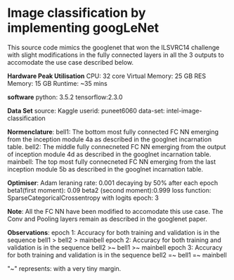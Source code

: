 # Image classification by implementing googLeNet

This source code mimics the googlenet that won the ILSVRC14 challenge with slight modifications in the fully connected layers in all the 3 outputs to accomodate the use case described below.

**Hardware Peak Utilisation**
CPU: 32 core
Virtual Memory: 25 GB
RES Memory: 15 GB
Runtime: ~35 mins

**software**
python: 3.5.2
tensorflow:2.3.0

**Data Set**
source: Kaggle 
userid: puneet6060 
data-set: intel-image-classification

**Normenclature**:
bell1: The bottom most fully connected FC NN emerging from the inception module 4a as described in the googlnet incarnation table.
bell2: The middle fully connecneted FC NN emerging from the output of inception module 4d as described in the googlnet incarnation table.
mainbell: The top most fully connecneted FC NN emerging from the last inception module 5b as described in the googlnet incarnation table.

**Optimiser**: Adam
leraning rate: 0.001 decaying by 50% after each epoch
beta1(first moment): 0.09
beta2 (second moment):0.999
loss function: SparseCategoricalCrossentropy with logits
epoch: 3

**Note**:
All the FC NN have been modified to accomodate this use case.
The Conv and Pooling layers remain as described in the googlenet paper.


**Observations**:
epoch 1: Accuracy for both training and validation is in the sequence  bell1 > bell2 > mainbell
epoch 2: Accuracy for both training and validation is in the sequence  bell2 >~ bell1 >~ mainbell
epoch 3: Accuracy for both training and validation is in the sequence  bell2 =~ bell1 =~ mainbell

"~" represents: with a very tiny margin.
